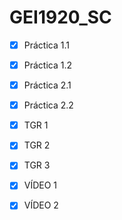 # GEI1920_SC

- [x] Práctica 1.1
- [x] Práctica 1.2
- [x] Práctica 2.1
- [x] Práctica 2.2

- [x] TGR 1
- [x] TGR 2
- [x] TGR 3

- [x] VÍDEO 1
- [x] VÍDEO 2
